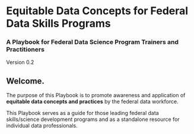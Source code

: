 # Equitable Data Concepts for Federal Data Skills Programs
### A Playbook for Federal Data Science Program Trainers and Practitioners
Version 0.2

## Welcome.
The purpose of this Playbook is to promote awareness and application of **equitable data concepts and practices** by the federal data workforce. 

This Playbook serves as a guide for those leading federal data skills/science development programs and as a standalone resource for individual data professionals.
